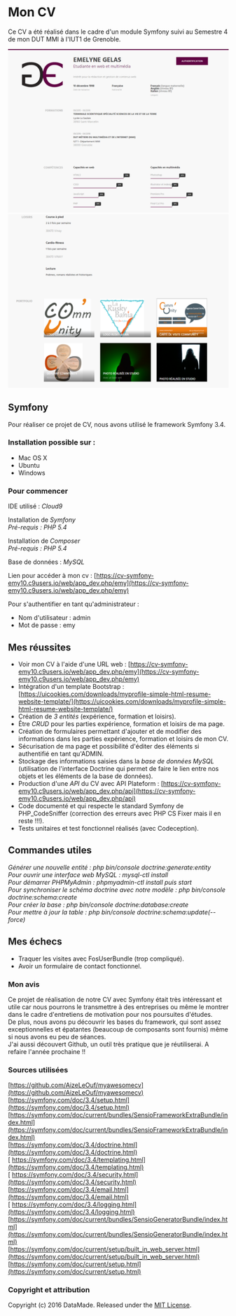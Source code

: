 # Mon CV

Ce CV a été réalisé dans le cadre d'un module Symfony suivi au Semestre 4 de mon DUT MMI à l'IUT1 de Grenoble.

![Haut du CV](/web/template/img/CV1.PNG)
![Bas du CV](/web/template/img/CV2.PNG)

## Symfony 

Pour réaliser ce projet de CV, nous avons utilisé le framework Symfony 3.4.

### Installation possible sur :

* Mac OS X
* Ubuntu
* Windows 

### Pour commencer

IDE utilisé : _Cloud9_

Installation de _Symfony_    
*Pré-requis : PHP 5.4*

Installation de _Composer_    
*Pré-requis : PHP 5.4*

Base de données : _MySQL_

Lien pour accéder à mon cv : [https://cv-symfony-emy10.c9users.io/web/app_dev.php/emy](https://cv-symfony-emy10.c9users.io/web/app_dev.php/emy)

Pour s'authentifier en tant qu'administrateur : 
* Nom d'utilisateur : admin
* Mot de passe : emy

## Mes réussites

* Voir mon CV à l'aide d'une URL web : [https://cv-symfony-emy10.c9users.io/web/app_dev.php/emy](https://cv-symfony-emy10.c9users.io/web/app_dev.php/emy)
* Intégration d'un template Bootstrap : [https://uicookies.com/downloads/myprofile-simple-html-resume-website-template/](https://uicookies.com/downloads/myprofile-simple-html-resume-website-template/)
* Création de _3 entités_ (expérience, formation et loisirs). 
* Être _CRUD_ pour les parties expérience, formation et loisirs de ma page.
* Création de formulaires permettant d'ajouter et de modifier des informations dans les parties expérience, formation et loisirs de mon CV.
* Sécurisation de ma page et possibilité d'éditer des éléments si authentifié en tant qu'ADMIN.
* Stockage des informations saisies dans la _base de données MySQL_ (utilisation de l'interface Doctrine qui permet de faire le lien entre nos objets et les éléments de la base de données).
* Production d'une _API_ du CV avec API Plateform : [https://cv-symfony-emy10.c9users.io/web/app_dev.php/api](https://cv-symfony-emy10.c9users.io/web/app_dev.php/api)
* Code documenté et qui respecte le standard Symfony de PHP_CodeSniffer (correction des erreurs avec PHP CS Fixer mais il en reste !!!).
* Tests unitaires et test fonctionnel réalisés (avec Codeception).

## Commandes utiles 

*Générer une nouvelle entité : php bin/console doctrine:generate:entity*   
*Pour ouvrir une interface web MySQL : mysql-ctl install*    
*Pour démarrer PHPMyAdmin : phpmyadmin-ctl install puis start*   
*Pour synchroniser le schéma doctrine avec notre modèle : php bin/console doctrine:schema:create*   
*Pour créer la base : php bin/console doctrine:database:create*   
*Pour mettre à jour la table : php bin/console doctrine:schema:update(--force)*   

## Mes échecs 

* Traquer les visites avec FosUserBundle (trop compliqué).
* Avoir un formulaire de contact fonctionnel.


### Mon avis 

Ce projet de réalisation de notre CV avec Symfony était très intéressant et utile car nous pourrons le transmettre à des entreprises ou même le montrer dans le cadre d'entretiens de motivation pour nos poursuites d'études.   
De plus, nous avons pu découvrir les bases du framework, qui sont assez exceptionnelles et épatantes (beaucoup de composants sont fournis) même si nous avons eu peu de séances.   
J'ai aussi découvert Github, un outil très pratique que je réutiliserai. 
A refaire l'année prochaine !!

### Sources utilisées

[https://github.com/AizeLeOuf/myawesomecv](https://github.com/AizeLeOuf/myawesomecv)
[https://symfony.com/doc/3.4/setup.html](https://symfony.com/doc/3.4/setup.html)   
[https://symfony.com/doc/current/bundles/SensioFrameworkExtraBundle/index.html](https://symfony.com/doc/current/bundles/SensioFrameworkExtraBundle/index.html)   
[https://symfony.com/doc/3.4/doctrine.html](https://symfony.com/doc/3.4/doctrine.html)   
[ https://symfony.com/doc/3.4/templating.html](https://symfony.com/doc/3.4/templating.html)   
[ https://symfony.com/doc/3.4/security.html](https://symfony.com/doc/3.4/security.html)   
[https://symfony.com/doc/3.4/email.html](https://symfony.com/doc/3.4/email.html)   
[ https://symfony.com/doc/3.4/logging.html](https://symfony.com/doc/3.4/logging.html)   
[https://symfony.com/doc/current/bundles/SensioGeneratorBundle/index.html](https://symfony.com/doc/current/bundles/SensioGeneratorBundle/index.html)   
[https://symfony.com/doc/current/setup/built_in_web_server.html](https://symfony.com/doc/current/setup/built_in_web_server.html)   
[https://symfony.com/doc/current/setup.html](https://symfony.com/doc/current/setup.html)   

### Copyright et attribution

Copyright (c) 2016 DataMade. Released under the [MIT License](https://cv-symfony-emy10.c9users.io/web/app_dev.php/emy).




